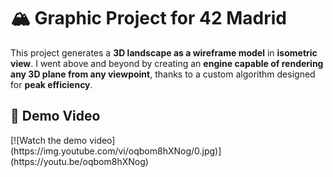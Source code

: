 <!DOCTYPE html>
<html lang="en">
<body>
  <h1>🏔️ Graphic Project for 42 Madrid</h1>

  <p>
    This project generates a <strong>3D landscape as a wireframe model</strong> in <strong>isometric view</strong>.
    I went above and beyond by creating an <strong>engine capable of rendering any 3D plane from any viewpoint</strong>,
    thanks to a custom algorithm designed for <strong>peak efficiency</strong>.
  </p>

  <h2>🎥 Demo Video</h2>
</body>
</html>
[![Watch the demo video](https://img.youtube.com/vi/oqbom8hXNog/0.jpg)](https://youtu.be/oqbom8hXNog)
